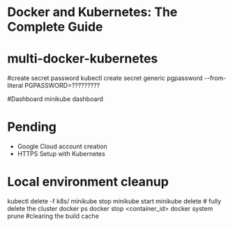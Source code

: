# Docker and Kubernetes: The Complete Guide

# multi-docker-kubernetes

#create secret password
kubectl create secret generic pgpassword --from-literal PGPASSWORD=?????????

#Dashboard
minikube dashboard

# Pending

- Google Cloud account creation
- HTTPS Setup with Kubernetes

# Local environment cleanup

kubectl delete -f k8s/
minikube stop
minikube start
minikube delete # fully delete the cluster
docker ps
docker stop <container_id>
docker system prune #clearing the build cache
